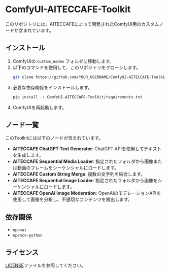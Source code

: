 # ComfyUI-AITECCAFE-Toolkit

このリポジトリには、AITECCAFEによって開発されたComfyUI用のカスタムノードが含まれています。

## インストール

1. ComfyUIの `custom_nodes` フォルダに移動します。
2. 以下のコマンドを使用して、このリポジトリをクローンします。
   ```bash
   git clone https://github.com/YOUR_USERNAME/ComfyUI-AITECCAFE-Toolkit.git
   ```
3. 必要な依存関係をインストールします。
   ```bash
   pip install -r ComfyUI-AITECCAFE-Toolkit/requirements.txt
   ```
4. ComfyUIを再起動します。

## ノード一覧

このToolkitには以下のノードが含まれています。

*   **AITECCAFE ChatGPT Text Generator**: ChatGPT APIを使用してテキストを生成します。
*   **AITECCAFE Sequential Media Loader**: 指定されたフォルダから画像または動画のフレームをシーケンシャルにロードします。
*   **AITECCAFE Custom String Merge**: 複数の文字列を結合します。
*   **AITECCAFE Sequential Image Loader**: 指定されたフォルダから画像をシーケンシャルにロードします。
*   **AITECCAFE OpenAI Image Moderation**: OpenAIのモデレーションAPIを使用して画像を分析し、不適切なコンテンツを検出します。

## 依存関係

- `openai`
- `opencv-python`

## ライセンス

[LICENSE](LICENSE)ファイルを参照してください。


